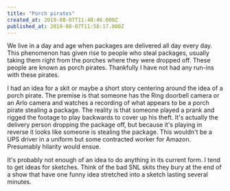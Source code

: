 ```yaml
---
title: "Porch pirates"
created_at: 2019-08-07T11:48:46.000Z
published_at: 2019-08-07T11:58:17.000Z
---
```

We live in a day and age when packages are delivered all day every day. This phenomenon has given rise to people who steal packages, usually taking them right from the porches where they were dropped off. These people are known as porch pirates. Thankfully I have not had any run-ins with these pirates. 

I had an idea for a skit or maybe a short story centering around the idea of a porch pirate. The premise is that someone has the Ring doorbell camera or an Arlo camera and watches a recording of what appears to be a porch pirate stealing a package. The reality is that someone played a prank and rigged the footage to play backwards to cover up his theft. It's actually the delivery person dropping the package off, but because it's playing in reverse it looks like someone is stealing the package. This wouldn't be a UPS driver in a uniform but some contracted worker for Amazon. Presumably hilarity would ensue.

It's probably not enough of an idea to do anything in its current form. I tend to get ideas for sketches. Think of the bad SNL skits they bury at the end of a show that have one funny idea stretched into a sketch lasting several minutes.
